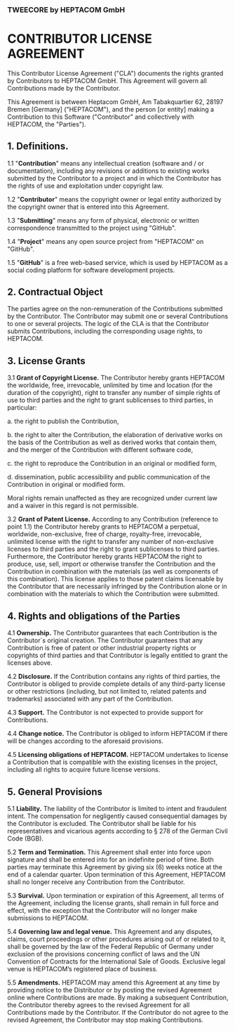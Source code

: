### TWEECORE by HEPTACOM GmbH
# __CONTRIBUTOR LICENSE AGREEMENT__

This Contributor License Agreement ("CLA") documents the rights granted by Contributors to HEPTACOM GmbH. This Agreement will govern all Contributions made by the Contributor.

This Agreement is between Heptacom GmbH, Am Tabakquartier 62, 28197 Bremen [Germany] ("HEPTACOM"), and the person [or entity] making a Contribution to this Software ("Contributor" and collectively with HEPTACOM, the "Parties").

## __1. Definitions.__
1.1 "**Contribution**" means any intellectual creation (software and / or documentation), including any revisions or additions to existing works submitted by the Contributor to a project and in which the Contributor has the rights of use and exploitation under copyright law.

1.2 "**Contributor**" means the copyright owner or legal entity authorized by the copyright owner that is entered into this Agreement.

1.3 "**Submitting**" means any form of physical, electronic or written correspondence transmitted to the project using "GitHub".

1.4 "**Project**" means any open source project from "HEPTACOM" on "GitHub".

1.5 "**GitHub**" is a free web-based service, which is used by HEPTACOM as a social coding platform for software development projects.

 ## __2. Contractual Object__
 The parties agree on the non-remuneration of the Contributions submitted by the Contributor. The Contributor may submit one or several Contributions to one or several projects. The logic of the CLA is that the Contributor submits Contributions, including the corresponding usage rights, to HEPTACOM.

## __3. License Grants__
3.1 **Grant of Copyright License.** The Contributor hereby grants HEPTACOM the worldwide, free, irrevocable, unlimited by time and location (for the duration of the copyright), right to transfer any number of simple rights of use to third parties and the right to grant sublicenses to third parties, in particular:

  a. the right to publish the Contribution,

  b. the right to alter the Contribution, the elaboration of derivative works on the basis of the Contribution as well as derived works that contain them, and the merger of the Contribution with different software code,

  c. the right to reproduce the Contribution in an original or modified form,

  d. dissemination, public accessibility and public communication of the
  Contribution in original or modified form.

  Moral rights remain unaffected as they are recognized under current law and a waiver in this regard is not permissible.  

3.2 **Grant of Patent License.** According to any Contribution (reference to point 1.1) the Contributor hereby grants to HEPTACOM a perpetual, worldwide, non-exclusive, free of charge, royalty-free, irrevocable, unlimited license with the right to transfer any number of non-exclusive licenses to third parties and the right to grant sublicenses to third parties. Furthermore, the Contributor hereby grants HEPTACOM the right to produce, use, sell, import or otherwise transfer the Contribution and the Contribution in combination with the materials (as well as components of this combination). This license applies to those patent claims licensable by the Contributor that are necessarily infringed by the Contribution alone or in combination with the materials to which the Contribution were submitted.

## __4. Rights and obligations of the Parties__
4.1 **Ownership.** The Contributor guarantees that each Contribution is the Contributor´s original creation. The Contributor guarantees that any Contribution is free of patent or other industrial property rights or copyrights of third parties and that Contributor is legally entitled to grant the licenses above.

4.2 **Disclosure.** If the Contribution contains any rights of third parties, the Contributor is obliged to provide complete details of any third-party license or other restrictions (including, but not limited to, related patents and trademarks) associated with any part of the Contribution.

4.3 **Support.** The Contributor is not expected to provide support for Contributions.

4.4 **Change notice.** The Contributor is obliged to inform HEPTACOM if there will be changes according to the aforesaid provisions.

4.5 **Licensing obligations of HEPTACOM.** HEPTACOM undertakes to license a Contribution that is compatible with the existing licenses in the project, including all rights to acquire future license versions.

## __5. General Provisions__
5.1 **Liability.** The liability of the Contributor is limited to intent and fraudulent intent. The compensation for negligently caused consequential damages by the Contributor is excluded. The Contributor shall be liable for his representatives and vicarious agents according to § 278 of the German Civil Code (BGB).

5.2 **Term and Termination.** This Agreement shall enter into force upon signature and shall be entered into for an indefinite period of time. Both parties may terminate this Agreement by giving six (6) weeks notice at the end of a calendar quarter. Upon termination of this Agreement, HEPTACOM shall no longer receive any Contribution from the Contributor.

5.3 **Survival.** Upon termination or expiration of this Agreement, all terms of the Agreement, including the license grants, shall remain in full force and effect, with the exception that the Contributor will no longer make submissions to HEPTACOM.

5.4 **Governing law and legal venue.** This Agreement and any disputes, claims, court proceedings or other procedures arising out of or related to it, shall be governed by the law of the Federal Republic of Germany under exclusion of the provisions concerning conflict of laws and the UN Convention of Contracts for the International Sale of Goods. Exclusive legal venue is HEPTACOM’s registered place of business.

5.5 **Amendments.** HEPTACOM may amend this Agreement at any time by providing notice to the Distributor or by posting the revised Agreement online where Contributions are made. By making a subsequent Contribution, the Contributor thereby agrees to the revised Agreement for all Contributions made by the Contributor. If the Contributor do not agree to the revised Agreement, the Contributor may stop making Contributions.